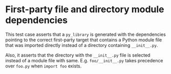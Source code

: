 # First-party file and directory module dependencies

This test case asserts that a `py_library` is generated with the dependencies
pointing to the correct first-party target that contains a Python module file
that was imported directly instead of a directory containing `__init__.py`.

Also, it asserts that the directory with the `__init__.py` file is selected
instead of a module file with same. E.g. `foo/__init__.py` takes precedence over
`foo.py` when `import foo` exists.

